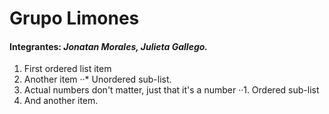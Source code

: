 # Grupo Limones
#### Integrantes: *Jonatan Morales, Julieta Gallego.*

1. First ordered list item
2. Another item
··* Unordered sub-list. 
1. Actual numbers don't matter, just that it's a number
··1. Ordered sub-list
4. And another item.

